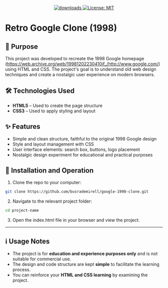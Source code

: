  <p align="center">
  <a href="https://github.com/busrademirell/google-1998-clone/blob/master/README.md">
    <img alt="downloads" src="https://img.shields.io/badge/English-En-blue" target="_blank" />
  </a>
  <a href="https://github.com/busrademirell/google-1998-clone/blob/master/doc/tr/README_tr.md">
    <img alt="License: MIT" src="https://img.shields.io/badge/Turkish-Tr-red" target="_blank" />
  </a>
</p>
 
 # Retro Google Clone (1998)

## 🎯 Purpose

This project was developed to recreate the 1998 Google homepage (https://web.archive.org/web/19981202230410if_/http://www.google.com/) using HTML and CSS. The project's goal is to understand old web design techniques and create a nostalgic user experience on modern browsers.

## 🛠️ Technologies Used

- **HTML5** – Used to create the page structure
- **CSS3** – Used to apply styling and layout

## ✨ Features

- Simple and clean structure, faithful to the original 1998 Google design
- Style and layout management with CSS
- User interface elements: search box, buttons, logo placement
- Nostalgic design experiment for educational and practical purposes

## 🚀 Installation and Operation

1. Clone the repo to your computer:

```bash
git clone https://github.com/busrademirell/google-1998-clone.git
```

2. Navigate to the relevant project folder:

```bash
cd project-name
```

3. Open the index.html file in your browser and view the project.

---

## ℹ️ Usage Notes

- The project is for **education and experience purposes only** and is not suitable for commercial use.
- The design and code structure are kept **simple** to facilitate the learning process.
- You can reinforce your **HTML and CSS learning** by examining the project.

